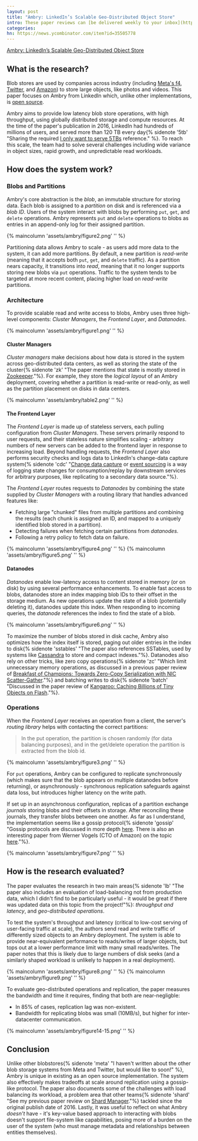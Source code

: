 ```yaml
---
layout: post
title: "Ambry: LinkedIn’s Scalable Geo-Distributed Object Store"
intro: These paper reviews can [be delivered weekly to your inbox](https://newsletter.micahlerner.com/), or you can subscribe to the [Atom feed](https://www.micahlerner.com/feed.xml). As always, feel free to reach out on [Twitter](https://twitter.com/micahlerner) with feedback or suggestions!
categories:
hn: https://news.ycombinator.com/item?id=35505778
---
```


[Ambry: LinkedIn’s Scalable Geo-Distributed Object Store](/assets/pdf/ambry.pdf)

## What is the research?

Blob stores are used by companies across industry (including [Meta's f4](https://www.usenix.org/system/files/conference/osdi14/osdi14-paper-muralidhar.pdf), [Twitter](https://blog.twitter.com/engineering/en_us/a/2012/blobstore-twitter-s-in-house-photo-storage-system), and [Amazon](https://assets.amazon.science/77/5e/4a7c238f4ce890efdc325df83263/using-lightweight-formal-methods-to-validate-a-key-value-storage-node-in-amazon-s3-2.pdf)) to store large objects, like photos and videos. This paper focuses on Ambry from LinkedIn which, unlike other implementations, is [open source](https://github.com/linkedin/ambry).

Ambry aims to provide low latency blob store operations, with high throughput, using globally distributed storage and compute resources. At the time of the paper's publication in 2016, LinkedIn had hundreds of millions of users, and served more than 120 TB every day{% sidenote '5tb' "Sharing the required [I only want to serve 5TBs](https://www.youtube.com/watch?v=3t6L-FlfeaI) reference." %}. To reach this scale, the team had to solve several challenges including wide variance in object sizes, rapid growth, and unpredictable read workloads.

## How does the system work?

### Blobs and Partitions

Ambry's core abstraction is the _blob_, an immutable structure for storing data. Each blob is assigned to a _partition_ on disk and is referenced via a _blob ID_. Users of the system interact with blobs by performing `put`, `get`, and `delete` operations. Ambry represents `put` and `delete` operations to blobs as entries in an append-only log for their assigned partition.

{% maincolumn 'assets/ambry/figure2.png' '' %}

Partitioning data allows Ambry to scale - as users add more data to the system, it can add more partitions. By default, a new partition is _read-write_ (meaning that it accepts both `put`, `get`, and `delete` traffic). As a partition nears capacity, it transitions into _read_, meaning that it no longer supports storing new blobs via `put` operations. Traffic to the system tends to be targeted at more recent content, placing higher load on _read-write_ partitions.

### Architecture

To provide scalable read and write access to blobs, Ambry uses three high-level components: _Cluster Managers_, the _Frontend Layer_, and _Datanodes_.

{% maincolumn 'assets/ambry/figure1.png' '' %}

#### Cluster Managers

_Cluster managers_ make decisions about how data is stored in the system across geo-distributed data centers, as well as storing the state of the cluster{% sidenote 'zk' "The paper mentions that state is mostly stored in [Zookeeper](https://zookeeper.apache.org/)."%}. For example, they store the _logical layout_ of an Ambry deployment, covering whether a partition is read-write or read-only, as well as the partition placement on disks in data centers.

{% maincolumn 'assets/ambry/table2.png' '' %}

#### The Frontend Layer

The _Frontend Layer_ is made up of stateless servers, each pulling configuration from _Cluster Managers_. These servers primarily respond to user requests, and their stateless nature simplifies scaling - arbitrary numbers of new servers can be added to the frontend layer in response to increasing load. Beyond handling requests, the _Frontend Layer_ also performs security checks and logs data to LinkedIn's change-data capture system{% sidenote 'cdc' "[Change data capture](https://www.oreilly.com/library/view/streaming-change-data/9781492032526/ch01.html) or [event sourcing](https://martinfowler.com/eaaDev/EventSourcing.html) is a way of logging state changes for consumption/replay by downstream services for arbitrary purposes, like replicating to a secondary data source."%}.

The _Frontend Layer_ routes requests to _Datanodes_ by combining the state supplied by _Cluster Managers_ with a routing library that handles advanced features like:

- Fetching large "chunked" files from multiple partitions and combining the results (each chunk is assigned an ID, and mapped to a uniquely identified blob stored in a partition).
- Detecting failures when fetching certain partitions from _datanodes_.
- Following a retry policy to fetch data on failure.

{% maincolumn 'assets/ambry/figure4.png' '' %}
{% maincolumn 'assets/ambry/figure5.png' '' %}

#### Datanodes

_Datanodes_ enable low-latency access to content stored in memory (or on disk) by using several performance enhancements. To enable fast access to blobs, datanodes store an index mapping blob IDs to their offset in the storage medium. As new operations update the state of a blob (potentially deleting it), datanodes update this index. When responding to incoming queries, the _datanode_ references the index to find the state of a blob.

{% maincolumn 'assets/ambry/figure6.png' '' %}

To maximize the number of blobs stored in disk cache, Ambry also optimizes how the index itself is stored, paging out older entries in the index to disk{% sidenote 'sstables' "The paper also references SSTables, used by systems like [Cassandra](https://cassandra.apache.org/doc/latest/cassandra/architecture/storage_engine.html) to store and compact indexes."%}. Datanodes also rely on other tricks, like zero copy operations{% sidenote 'zc' "Which limit unnecessary memory operations, as discussed in a previous paper review of [Breakfast of Champions: Towards Zero-Copy Serialization with NIC Scatter-Gather](https://www.micahlerner.com/2021/07/07/breakfast-of-champions-towards-zero-copy-serialization-with-nic-scatter-gather.html)."%} and batching writes to disk{% sidenote 'batch' "Discussed in the paper review of [Kangaroo: Caching Billions of Tiny Objects on Flash](https://www.micahlerner.com/2021/12/11/kangaroo-caching-billions-of-tiny-objects-on-flash.html)."%}.

### Operations

When the _Frontend Layer_ receives an operation from a client, the server's _routing library_ helps with contacting the correct partitions:

> In the put operation, the partition is chosen randomly (for data balancing purposes), and in the get/delete operation the partition is extracted from the blob id.

{% maincolumn 'assets/ambry/figure3.png' '' %}

For `put` operations, Ambry can be configured to replicate synchronously (which makes sure that the blob appears on multiple datanodes before returning), or asynchronously - synchronous replication safeguards against data loss, but introduces higher latency on the write path.

If set up in an asynchronous configuration, replicas of a partition exchange _journals_ storing blobs and their offsets in storage. After reconciling these journals, they transfer blobs between one another. As far as I understand, the implementation seems like a gossip protocol{% sidenote 'gossip' "Gossip protocols are discussed in more depth [here](http://highscalability.com/blog/2011/11/14/using-gossip-protocols-for-failure-detection-monitoring-mess.html). There is also an interesting paper from Werner Vogels (CTO of Amazon) on the topic [here](https://dl.acm.org/doi/10.1145/774763.774784)."%}.

{% maincolumn 'assets/ambry/figure7.png' '' %}

## How is the research evaluated?

The paper evaluates the research in two main areas{% sidenote 'lb' "The paper also includes an evaluation of load-balancing not from production data, which I didn't find to be particularly useful - it would be great if there was updated data on this topic from the project!"%}: _throughput and latency_, and _geo-distributed operations_.

To test the system's throughput and latency (critical to low-cost serving of user-facing traffic at scale), the authors send read and write traffic of differently sized objects to an Ambry deployment. The system is able to provide near-equivalent performance to reads/writes of larger objects, but tops out at a lower performance limit with many small reads/writes. The paper notes that this is likely due to large numbers of disk seeks (and a similarly shaped workload is unlikely to happen in a real deployment).

{% maincolumn 'assets/ambry/figure8.png' '' %}
{% maincolumn 'assets/ambry/figure9.png' '' %}

To evaluate geo-distributed operations and replication, the paper measures the bandwidth and time it requires, finding that both are near-negligble:

- In 85% of cases, replication lag was non-existent.
- Bandwidth for replicating blobs was small (10MB/s), but higher for inter-datacenter communication.

{% maincolumn 'assets/ambry/figure14-15.png' '' %}

## Conclusion

Unlike other blobstores{% sidenote 'meta' "I haven't written about the other blob storage systems from Meta and Twitter, but would like to soon!" %}, Ambry is unique in existing as an open source implementation. The system also effectively makes tradeoffs at scale around replication using a gossip-like protocol. The paper also documents some of the challenges with load balancing its workload, a problem area that other teams{% sidenote 'shard' "See my previous paper review on [Shard Manager](https://www.micahlerner.com/2022/01/08/shard-manager-a-generic-shard-management-framework-for-geo-distributed-applications.html)."%} tackled since the original publish date of 2016. Lastly, it was useful to reflect on what Ambry _doesn't_ have - it's key-value based approach to interacting with blobs doesn't support file-system like capabilities, posing more of a burden on the user of the system (who must manage metadata and relationships between entities themselves).